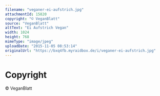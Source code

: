 ```yaml
---
filename: "veganer-ei-aufstrich.jpg"
attachmentId: 15820
copyright: "© VeganBlatt"
source: "VeganBlatt"
altText: "Ei Aufstrich Vegan"
width: 1024
height: 768
mimeType: "image/jpeg"
uploadDate: "2015-11-05 08:53:14"
originalUrl: "https://bxq4fb.myraidbox.de/i/veganer-ei-aufstrich.jpg"
---
```


# Copyright

© VeganBlatt
